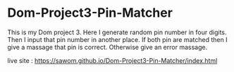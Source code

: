 # Dom-Project3-Pin-Matcher
This is my Dom project 3. Here I generate random pin number in four digits. Then I input that pin number in another place.
If both pin are matched then I give a massage that pin is correct. Otherwise give an error massage.

live site : https://sawom.github.io/Dom-Project3-Pin-Matcher/index.html
